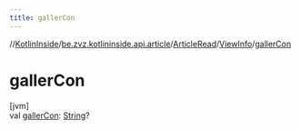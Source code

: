 ```yaml
---
title: gallerCon
---
```

//[KotlinInside](../../../../index.html)/[be.zvz.kotlininside.api.article](../../index.html)/[ArticleRead](../index.html)/[ViewInfo](index.html)/[gallerCon](galler-con.html)



# gallerCon



[jvm]\
val [gallerCon](galler-con.html): [String](https://kotlinlang.org/api/latest/jvm/stdlib/kotlin/-string/index.html)?




